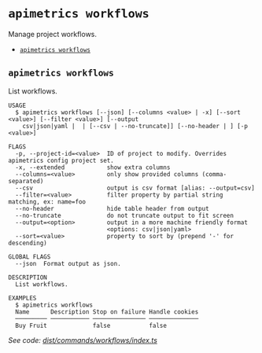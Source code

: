 `apimetrics workflows`
======================

Manage project workflows.

* [`apimetrics workflows`](#apimetrics-workflows)

## `apimetrics workflows`

List workflows.

```
USAGE
  $ apimetrics workflows [--json] [--columns <value> | -x] [--sort <value>] [--filter <value>] [--output
    csv|json|yaml |  | [--csv | --no-truncate]] [--no-header | ] [-p <value>]

FLAGS
  -p, --project-id=<value>  ID of project to modify. Overrides apimetrics config project set.
  -x, --extended            show extra columns
  --columns=<value>         only show provided columns (comma-separated)
  --csv                     output is csv format [alias: --output=csv]
  --filter=<value>          filter property by partial string matching, ex: name=foo
  --no-header               hide table header from output
  --no-truncate             do not truncate output to fit screen
  --output=<option>         output in a more machine friendly format
                            <options: csv|json|yaml>
  --sort=<value>            property to sort by (prepend '-' for descending)

GLOBAL FLAGS
  --json  Format output as json.

DESCRIPTION
  List workflows.

EXAMPLES
  $ apimetrics workflows
  Name      Description Stop on failure Handle cookies
  ───────── ─────────── ─────────────── ──────────────
  Buy Fruit             false           false
```

_See code: [dist/commands/workflows/index.ts](https://github.com/APImetrics/APIm-CLI/blob/v0.0.0/dist/commands/workflows/index.ts)_
